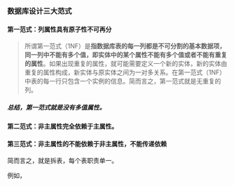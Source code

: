 ### 数据库设计三大范式

#### 第一范式：列属性具有原子性不可再分

> 所谓第一范式（1NF）是**指数据库表的每一列都是不可分割的基本数据项，同一列中不能有多个值，即实体中的某个属性不能有多个值或者不能有重复的属性**。如果出现重复的属性，就可能需要定义一个新的实体，新的实体由重复的属性构成，新实体与原实体之间为一对多关系。在第一范式（1NF）中表的每一行只包含一个实例的信息。简而言之，第一范式就是无重复的列。

##### 总结，第一范式就是没有多值属性。



#### 第二范式：非主属性完全依赖于主属性。



#### 第三范式：非主属性的不能依赖于非主属性，不能传递依赖

简而言之，就是拆表，每个表职责单一。

例如，